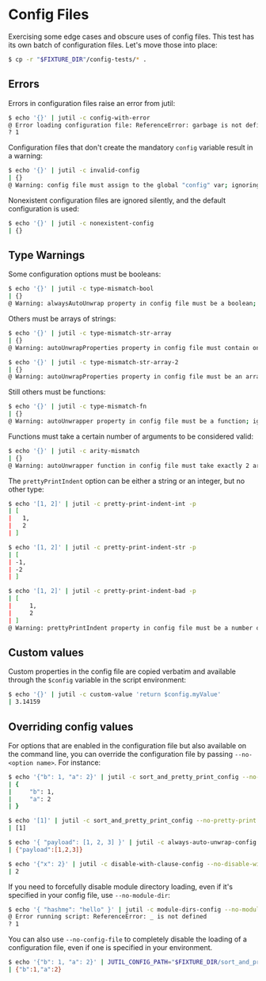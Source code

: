 # Config Files

Exercising some edge cases and obscure uses of config files. This test has its own batch of configuration files. Let's move those into place:

```sh
$ cp -r "$FIXTURE_DIR"/config-tests/* .
```

## Errors

Errors in configuration files raise an error from jutil:

```sh
$ echo '{}' | jutil -c config-with-error
@ Error loading configuration file: ReferenceError: garbage is not defined
? 1
```

Configuration files that don't create the mandatory `config` variable result in a warning:

```sh
$ echo '{}' | jutil -c invalid-config
| {}
@ Warning: config file must assign to the global "config" var; ignoring the file
```

Nonexistent configuration files are ignored silently, and the default configuration is used:

```sh
$ echo '{}' | jutil -c nonexistent-config
| {}
```

## Type Warnings

Some configuration options must be booleans:

```sh
$ echo '{}' | jutil -c type-mismatch-bool
| {}
@ Warning: alwaysAutoUnwrap property in config file must be a boolean; ignoring the setting
```

Others must be arrays of strings:

```sh
$ echo '{}' | jutil -c type-mismatch-str-array
| {}
@ Warning: autoUnwrapProperties property in config file must contain only string elements; ignoring the setting

$ echo '{}' | jutil -c type-mismatch-str-array-2
| {}
@ Warning: autoUnwrapProperties property in config file must be an array; ignoring the setting
```

Still others must be functions:

```sh
$ echo '{}' | jutil -c type-mismatch-fn
| {}
@ Warning: autoUnwrapper property in config file must be a function; ignoring the setting
```

Functions must take a certain number of arguments to be considered valid:

```sh
$ echo '{}' | jutil -c arity-mismatch
| {}
@ Warning: autoUnwrapper function in config file must take exactly 2 arguments; ignoring the setting
```

The `prettyPrintIndent` option can be either a string or an integer, but no other type:

```sh
$ echo '[1, 2]' | jutil -c pretty-print-indent-int -p
| [
|   1,
|   2
| ]

$ echo '[1, 2]' | jutil -c pretty-print-indent-str -p
| [
| -1,
| -2
| ]

$ echo '[1, 2]' | jutil -c pretty-print-indent-bad -p
| [
|     1,
|     2
| ]
@ Warning: prettyPrintIndent property in config file must be a number or string; ignoring the setting
```

## Custom values

Custom properties in the config file are copied verbatim and available through the `$config` variable in the script environment:

```sh
$ echo '{}' | jutil -c custom-value 'return $config.myValue'
| 3.14159
```

## Overriding config values

For options that are enabled in the configuration file but also available on the command line, you can override the configuration file by passing `--no-<option name>`. For instance:

```sh
$ echo '{"b": 1, "a": 2}' | jutil -c sort_and_pretty_print_config --no-sort-keys
| {
|     "b": 1,
|     "a": 2
| }

$ echo '[1]' | jutil -c sort_and_pretty_print_config --no-pretty-print
| [1]

$ echo '{ "payload": [1, 2, 3] }' | jutil -c always-auto-unwrap-config --no-auto-unwrap
| {"payload":[1,2,3]}

$ echo '{"x": 2}' | jutil -c disable-with-clause-config --no-disable-with 'return x'
| 2
```

If you need to forcefully disable module directory loading, even if it's specified in your config file, use `--no-module-dir`:

```sh
$ echo '{ "hashme": "hello" }' | jutil -c module-dirs-config --no-module-dir 'return _($md5(hashme))'
@ Error running script: ReferenceError: _ is not defined
? 1
```

You can also use `--no-config-file` to completely disable the loading of a configuration file, even if one is specified in your environment.

```sh
$ echo '{"b": 1, "a": 2}' | JUTIL_CONFIG_PATH="$FIXTURE_DIR/sort_and_pretty_print_config" jutil --no-config-file
| {"b":1,"a":2}
```